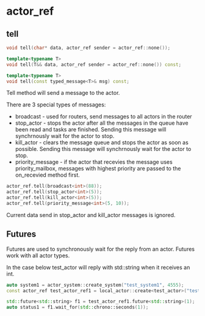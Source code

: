 # actor_ref

tell
---
```c++
void tell(char* data, actor_ref sender = actor_ref::none());

template<typename T>
void tell(T&& data, actor_ref sender = actor_ref::none()) const;

template<typename T>
void tell(const typed_message<T>& msg) const;
```

Tell method will send a message to the actor.

There are 3 special types of messages:
 * broadcast - used for routers, send messages to all actors in the router
 * stop_actor - stops the actor after all the messages in the queue have been read and tasks are finished. Sending this message will synchrnously wait for the actor to stop.
 * kill_actor - clears the message queue and stops the actor as soon as possible. Sending this message will synchrnously wait for the actor to stop.
 * priority_message - if the actor that recevies the message uses priority_mailbox, messages with highest priority are passed to the on_recevied method first.
```c++
actor_ref.tell(broadcast<int>(88));
actor_ref.tell(stop_actor<int>(5));
actor_ref.tell(kill_actor<int>(5));
actor_ref.tell(priority_message<int>(5, 10));
```
Current data send in stop_actor and kill_actor messages is ignored.

Futures
---
Futures are used to synchronously wait for the reply from an actor. Futures work with all actor types.

In the case below test_actor will reply with std::string when it receives an int.

```c++
auto system1 = actor_system::create_system("test_system1", 4555);
const actor_ref test_actor_ref1 = local_actor::create<test_actor>("test_actor1", system1);

std::future<std::string> f1 = test_actor_ref1.future<std::string>(1);
auto status1 = f1.wait_for(std::chrono::seconds(1));
```
